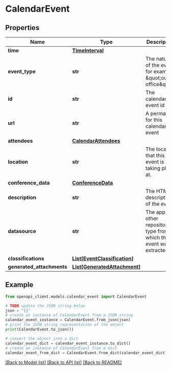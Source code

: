 # CalendarEvent


## Properties

Name | Type | Description | Notes
------------ | ------------- | ------------- | -------------
**time** | [**TimeInterval**](TimeInterval.md) |  | [optional] 
**event_type** | **str** | The nature of the event, for example \&quot;out of office\&quot;. | [optional] 
**id** | **str** | The calendar event id | 
**url** | **str** | A permalink for this calendar event | 
**attendees** | [**CalendarAttendees**](CalendarAttendees.md) |  | [optional] 
**location** | **str** | The location that this event is taking place at. | [optional] 
**conference_data** | [**ConferenceData**](ConferenceData.md) |  | [optional] 
**description** | **str** | The HTML description of the event. | [optional] 
**datasource** | **str** | The app or other repository type from which the event was extracted | [optional] 
**classifications** | [**List[EventClassification]**](EventClassification.md) |  | [optional] 
**generated_attachments** | [**List[GeneratedAttachment]**](GeneratedAttachment.md) |  | [optional] 

## Example

```python
from openapi_client.models.calendar_event import CalendarEvent

# TODO update the JSON string below
json = "{}"
# create an instance of CalendarEvent from a JSON string
calendar_event_instance = CalendarEvent.from_json(json)
# print the JSON string representation of the object
print(CalendarEvent.to_json())

# convert the object into a dict
calendar_event_dict = calendar_event_instance.to_dict()
# create an instance of CalendarEvent from a dict
calendar_event_from_dict = CalendarEvent.from_dict(calendar_event_dict)
```
[[Back to Model list]](../README.md#documentation-for-models) [[Back to API list]](../README.md#documentation-for-api-endpoints) [[Back to README]](../README.md)


